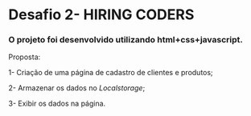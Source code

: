 # Desafio 2- HIRING CODERS



### O projeto foi desenvolvido utilizando html+css+javascript. 

Proposta:

1- Criação de uma página de cadastro de clientes e produtos;

2-  Armazenar os dados no *Localstorage*;

3- Exibir os dados na página. 





